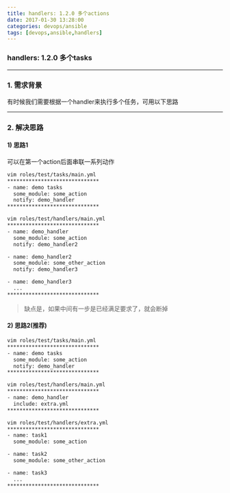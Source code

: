 ```yaml
---
title: handlers: 1.2.0 多个actions
date: 2017-01-30 13:28:00
categories: devops/ansible
tags: [devops,ansible,handlers]
---
```

### handlers: 1.2.0 多个tasks

---

### 1. 需求背景
有时候我们需要根据一个handler来执行多个任务，可用以下思路

---

### 2. 解决思路
#### 1) 思路1
可以在第一个action后面串联一系列动作
``` bash
vim roles/test/tasks/main.yml
******************************
- name: demo tasks
  some_module: some_action
  notify: demo_handler
******************************

vim roles/test/handlers/main.yml
******************************
- name: demo_handler
  some_module: some_action
  notify: demo_handler2

- name: demo_handler2
  some_module: some_other_action
  notify: demo_handler3

- name: demo_handler3
  ...
******************************
```
> 缺点是，如果中间有一步是已经满足要求了，就会断掉

#### 2) 思路2(推荐)
``` bash
vim roles/test/tasks/main.yml
******************************
- name: demo tasks
  some_module: some_action
  notify: demo_handler
******************************

vim roles/test/handlers/main.yml
******************************
- name: demo_handler
  include: extra.yml
******************************

vim roles/test/handlers/extra.yml
******************************
- name: task1
  some_module: some_action

- name: task2
  some_module: some_other_action

- name: task3
  ...
******************************
```
